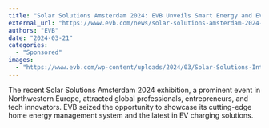 ```yaml
---
title: "Solar Solutions Amsterdam 2024: EVB Unveils Smart Energy and EV Charging Solutions"
external_url: "https://www.evb.com/news/solar-solutions-amsterdam-2024-evb-unveils-smart-energy-and-ev-charging-solutions/"
authors: "EVB"
date: "2024-03-21"
categories:
  - "Sponsored"
images:
  - "https://www.evb.com/wp-content/uploads/2024/03/Solar-Solutions-Internation-2024-news.jpg"
---
```


The recent Solar Solutions Amsterdam 2024 exhibition, a prominent event in Northwestern Europe, attracted global professionals, entrepreneurs, and tech innovators. EVB seized the opportunity to showcase its cutting-edge home energy management system and the latest in EV charging solutions.